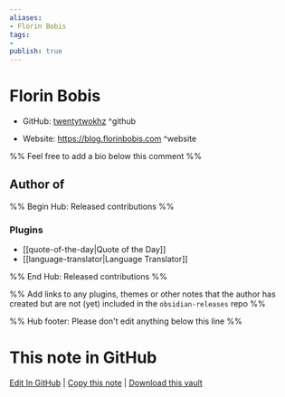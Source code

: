 ```yaml
---
aliases:
- Florin Bobis
tags:
- 
publish: true
---
```


# Florin Bobis

- GitHub: [twentytwokhz](https://github.com/twentytwokhz/) ^github
<!-- - Discord: `@` ^discord-->
- Website: <https://blog.florinbobis.com> ^website
<!-- - [[Publish sites|Publish site]]: ^publish-->

%% Feel free to add a bio below this comment %%


## Author of

%% Begin Hub: Released contributions %%
### Plugins
- [[quote-of-the-day|Quote of the Day]]
- [[language-translator|Language Translator]]

%% End Hub: Released contributions %%

%% Add links to any plugins, themes or other notes that the author has created but are not (yet) included in the `obsidian-releases` repo %%

<!--
### Unlisted plugins

- 
-->

<!--
### Others

- 
-->

<!--
## Sponsor this author

- [[GitHub sponsors]]: [Sponsor @twentytwokhz on GitHub Sponsors](https://github.com/sponsors/twentytwokhz) ^github-sponsor
- [[Buy me a coffee]]: ^buy-me-a-coffee
- [[PayPal]]: ^paypal
- [[Patreon]]: ^patreon

-->

<!--
## Follow this author

- [[YouTube Channels|On YouTube]]: ^youtube
- Twitter: ^twitter
- ...
-->

%% Hub footer: Please don't edit anything below this line %%

# This note in GitHub

<span class="git-footer">[Edit In GitHub](https://github.dev/obsidian-community/obsidian-hub/blob/main/01%20-%20Community/People/twentytwokhz.md "git-hub-edit-note") | [Copy this note](https://raw.githubusercontent.com/obsidian-community/obsidian-hub/main/01%20-%20Community/People/twentytwokhz.md "git-hub-copy-note") | [Download this vault](https://github.com/obsidian-community/obsidian-hub/archive/refs/heads/main.zip "git-hub-download-vault") </span>
